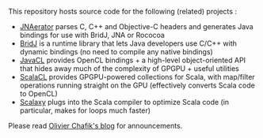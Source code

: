 This repository hosts source code for the following (related) projects :

*   [JNAerator](http://code.google.com/p/jnaerator/) parses C, C++ and Objective-C headers and generates Java bindings for use with BridJ, JNA or Rococoa
*   [BridJ](http://code.google.com/p/bridj/) is a runtime library that lets Java developers use C/C++ with dynamic bindings (no need to compile any native bindings)
*   [JavaCL](http://code.google.com/p/javacl/) provides OpenCL bindings + a high-level object-oriented API that hides away much of the complexity of GPGPU + useful utilities
*   [ScalaCL](http://code.google.com/p/scalacl/) provides GPGPU-powered collections for Scala, with map/filter operations running straight on the GPU (effectively converts Scala code to OpenCL)
*   [Scalaxy](http://code.google.com/p/scalaxy/) plugs into the Scala compiler to optimize Scala code (in particular, makes for loops much faster)

Please read [Olivier Chafik's blog](http://ochafik.com/blog/) for announcements.


